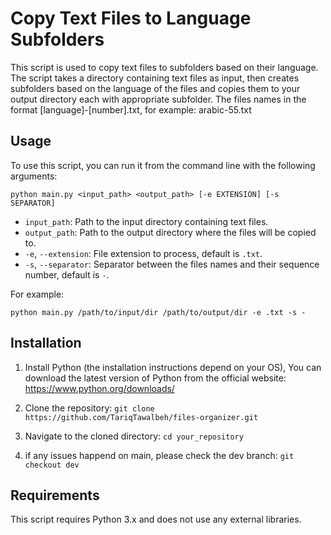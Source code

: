 # Copy Text Files to Language Subfolders

This script is used to copy text files to subfolders based on their language. The script takes a directory containing text files as input, then creates subfolders based on the language of the files and copies them to your output directory each with appropriate subfolder.
The files names in the format [language]-[number].txt, for example: arabic-55.txt

## Usage

To use this script, you can run it from the command line with the following arguments:

`python main.py <input_path> <output_path> [-e EXTENSION] [-s SEPARATOR]`


- `input_path`: Path to the input directory containing text files.
- `output_path`: Path to the output directory where the files will be copied to.
- `-e`, `--extension`: File extension to process, default is `.txt`.
- `-s`, `--separator`: Separator between the files names and their sequence number, default is `-`.

For example:

`python main.py /path/to/input/dir /path/to/output/dir -e .txt -s -`


## Installation

1. Install Python (the installation instructions depend on your OS), You can download the latest version of Python from the official website: https://www.python.org/downloads/
2. Clone the repository: `git clone https://github.com/TariqTawalbeh/files-organizer.git`



3. Navigate to the cloned directory: `cd your_repository`



4. if any issues happend on main, please check the dev branch: `git checkout dev`

## Requirements
This script requires Python 3.x and does not use any external libraries.